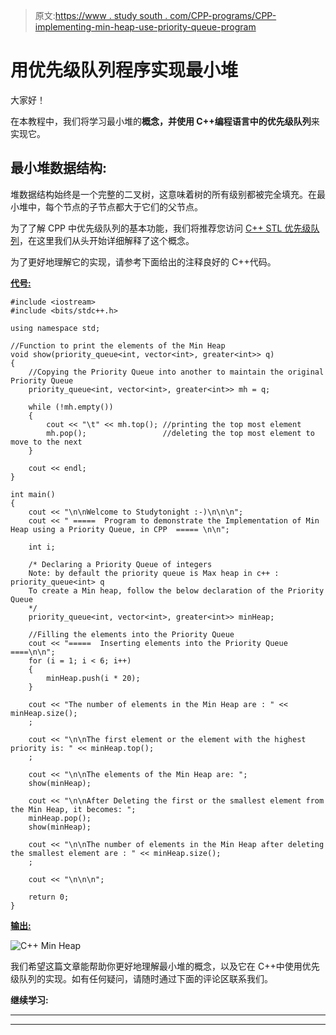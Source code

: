 > 原文:[https://www . study south . com/CPP-programs/CPP-implementing-min-heap-use-priority-queue-program](https://www.studytonight.com/cpp-programs/cpp-implementing-min-heap-using-priority-queue-program)

# 用优先级队列程序实现最小堆

大家好！

在本教程中，我们将学习最小堆的**概念，并使用 C++编程语言中的优先级队列**来实现它。

## 最小堆数据结构:

堆数据结构始终是一个完整的二叉树，这意味着树的所有级别都被完全填充。在最小堆中，每个节点的子节点都大于它们的父节点。

为了了解 CPP 中优先级队列的基本功能，我们将推荐您访问 [C++ STL 优先级队列](https://www.studytonight.com/cpp/stl/stl-container-priority-queue)，在这里我们从头开始详细解释了这个概念。

为了更好地理解它的实现，请参考下面给出的注释良好的 C++代码。

<u>**代号:**</u>

```
#include <iostream>
#include <bits/stdc++.h>

using namespace std;

//Function to print the elements of the Min Heap
void show(priority_queue<int, vector<int>, greater<int>> q)
{
    //Copying the Priority Queue into another to maintain the original Priority Queue
    priority_queue<int, vector<int>, greater<int>> mh = q;

    while (!mh.empty())
    {
        cout << "\t" << mh.top(); //printing the top most element
        mh.pop();                 //deleting the top most element to move to the next
    }

    cout << endl;
}

int main()
{
    cout << "\n\nWelcome to Studytonight :-)\n\n\n";
    cout << " =====  Program to demonstrate the Implementation of Min Heap using a Priority Queue, in CPP  ===== \n\n";

    int i;

    /* Declaring a Priority Queue of integers
    Note: by default the priority queue is Max heap in c++ : priority_queue<int> q
    To create a Min heap, follow the below declaration of the Priority Queue
    */
    priority_queue<int, vector<int>, greater<int>> minHeap;

    //Filling the elements into the Priority Queue
    cout << "=====  Inserting elements into the Priority Queue  ====\n\n";
    for (i = 1; i < 6; i++)
    {
        minHeap.push(i * 20);
    }

    cout << "The number of elements in the Min Heap are : " << minHeap.size();
    ;

    cout << "\n\nThe first element or the element with the highest priority is: " << minHeap.top();
    ;

    cout << "\n\nThe elements of the Min Heap are: ";
    show(minHeap);

    cout << "\n\nAfter Deleting the first or the smallest element from the Min Heap, it becomes: ";
    minHeap.pop();
    show(minHeap);

    cout << "\n\nThe number of elements in the Min Heap after deleting the smallest element are : " << minHeap.size();
    ;

    cout << "\n\n\n";

    return 0;
} 
```

<u>**输出:**</u>

![C++ Min Heap](../Images/eb7ac17594426a7cfb8c114b232fc3c6.png)

我们希望这篇文章能帮助你更好地理解最小堆的概念，以及它在 C++中使用优先级队列的实现。如有任何疑问，请随时通过下面的评论区联系我们。

**继续学习:**

* * *

* * *